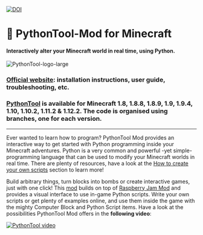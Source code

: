 [![DOI](https://zenodo.org/badge/65482833.svg)](https://zenodo.org/badge/latestdoi/65482833)

# :snake: PythonTool-Mod for Minecraft
#### Interactively alter your Minecraft world in real time, using Python.

![PythonTool-logo-large](http://www.southampton.ac.uk/~apd1g15/media/pythontool_logo_large.jpg)

### [Official website](https://ngcm.github.io/PythonTool-Mod/): installation instructions, user guide, troubleshooting, etc.

### [PythonTool](https://github.com/ngcm/PythonTool-Mod/branches/all) is available for Minecraft 1.8, 1.8.8, 1.8.9, 1.9, 1.9.4, 1.10, 1.10.2, 1.11.2 & 1.12.2. The code is organised using branches, one for each version.

---

Ever wanted to learn how to program? PythonTool Mod provides an interactive way to get started with Python programming inside your Minecraft adventures. Python is a very common and powerful -yet simple- programming language that can be used to modify your Minecraft worlds in real time. There are plenty of resources, have a look at the [How to create your own scripts](https://ngcm.github.io/PythonTool-Mod/startcoding/) section to learn more!

Build arbitrary things, turn blocks into bombs or create interactive games, just with one click!
This [mod](https://ngcm.github.io/PythonTool-Mod/troubleshooting/#wait-what-is-a-mod) builds on top of [Raspberry Jam Mod](https://github.com/arpruss/raspberryjammod) and provides a visual interface to use in-game Python scripts. Write your own scripts or get plenty of examples online, and use them inside the game with the mighty Computer Block and Python Script items. Have a look at the possibilities PythonTool Mod offers in the **following video**:

[![PythonTool video](https://img.youtube.com/vi/mghcv0qJNv8/0.jpg)](https://www.youtube.com/watch?v=mghcv0qJNv8)
